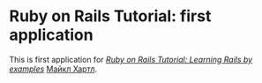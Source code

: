 # Ruby on Rails Tutorial: first application

This is first application for 
[*Ruby on Rails Tutorial: Learning Rails by examples*](http://railstutorial.org/)
 [Майкл Хартл](http://michaelhartl.com/).
